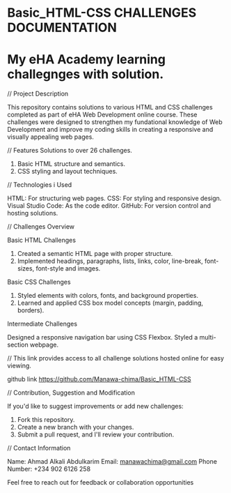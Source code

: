 # Basic_HTML-CSS CHALLENGES DOCUMENTATION
# My eHA Academy learning challegnges with solution.

// Project Description

This repository contains solutions to various HTML and CSS challenges completed as part of eHA Web Development online course.
These challenges were designed to strengthen my fundational knowledge of Web Development and improve my coding skills in creating a responsive
and visually appealing web pages.

// Features
Solutions to over 26 challenges.

1. Basic HTML structure and semantics.
2. CSS styling and layout techniques.

// Technologies i Used

HTML: For structuring web pages.
CSS: For styling and responsive design.
Visual Studio Code: As the code editor.
GitHub: For version control and hosting solutions.

// Challenges Overview

Basic HTML Challenges
1. Created a semantic HTML page with proper structure.
2. Implemented headings, paragraphs, lists, links, color, line-break, font-sizes, font-style and images.

Basic CSS Challenges
1. Styled elements with colors, fonts, and background properties.
2. Learned and applied CSS box model concepts (margin, padding, borders).

Intermediate Challenges

Designed a responsive navigation bar using CSS Flexbox.
Styled a multi-section webpage.

// This link provides access to all challenge solutions hosted online for easy viewing.

github link https://github.com/Manawa-chima/Basic_HTML-CSS

// Contribution, Suggestion and Modification

If you'd like to suggest improvements or add new challenges:
1. Fork this repository.
2. Create a new branch with your changes.
3. Submit a pull request, and I'll review your contribution.

// Contact Information

Name: Ahmad Alkali Abdulkarim
Email: manawachima@gmail.com
Phone Number: +234 902 6126 258

Feel free to reach out for feedback or collaboration opportunities
